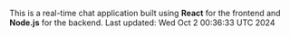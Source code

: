 This is a real-time chat application built using **React** for the frontend and **Node.js** for the backend.
Last updated: Wed Oct  2 00:36:33 UTC 2024
